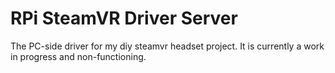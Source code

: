 # RPi SteamVR Driver Server
The PC-side driver for my diy steamvr headset project. It is currently a work in progress and non-functioning.

